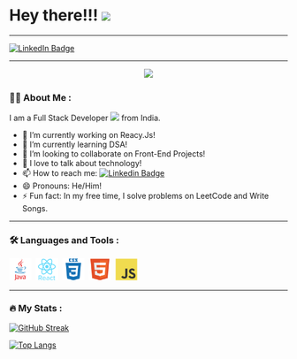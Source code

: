 <h1>
  Hey there!!!
  <img src="https://media.giphy.com/media/SWoSkN6DxTszqIKEqv/giphy.gif" width="30"/>
</h1>

---

<div id="badges">
                <a href="https://www.linkedin.com/in/gajanansr">
                  <img src="https://img.shields.io/badge/LinkedIn-blue?style=for-the-badge&logo=linkedin&logoColor=white" alt="LinkedIn Badge"/>
                                                                                                                                              </a>
</div>
                                                                                                                                              
 ---
                                                                                                                                           
<div align="center">
  <img src="https://media.giphy.com/media/RbDKaczqWovIugyJmW/giphy.gif" height="300"/>
</div>

### :man_technologist: About Me :

  
I am a Full Stack Developer <img src="https://media.giphy.com/media/WUlplcMpOCEmTGBtBW/giphy.gif" width="30"> from India.
   
- 🔭 I’m currently working on Reacy.Js!
- 🌱 I’m currently learning DSA!
- 👯 I’m looking to collaborate on Front-End Projects!
- 💬 I love to talk about technology!
- 📫 How to reach me: [![Linkedin Badge](https://img.shields.io/badge/LinkedIn-blue?style=for-the-badge&logo=linkedin&logoColor=white)](https://www.linkedin.com/in/gajanansr)
- 😄 Pronouns: He/Him!
- ⚡ Fun fact: In my free time, I solve problems on LeetCode and Write Songs.
                                          
---

### :hammer_and_wrench: Languages and Tools :
<div>
  <img src="https://github.com/devicons/devicon/blob/master/icons/java/java-original-wordmark.svg" title="Java" alt="Java" width="40" height="40"/>&nbsp;
  <img src="https://github.com/devicons/devicon/blob/master/icons/react/react-original-wordmark.svg" title="React" alt="React" width="40" height="40"/>&nbsp;
  <img src="https://github.com/devicons/devicon/blob/master/icons/css3/css3-plain-wordmark.svg"  title="CSS3" alt="CSS" width="40" height="40"/>&nbsp;
  <img src="https://github.com/devicons/devicon/blob/master/icons/html5/html5-original.svg" title="HTML5" alt="HTML" width="40" height="40"/>&nbsp;
  <img src="https://github.com/devicons/devicon/blob/master/icons/javascript/javascript-original.svg" title="JavaScript" alt="JavaScript" width="40" height="40"/>&nbsp;
</div>
                                                                                                            
---

### :fire: My Stats :
[![GitHub Streak](http://github-readme-streak-stats.herokuapp.com?user=gajanansr&theme=dark&background=000000)](https://git.io/streak-stats)

[![Top Langs](https://github-readme-stats.vercel.app/api/top-langs/?username=gajanansr&layout=compact&theme=vision-friendly-dark)](https://github.com/anuraghazra/github-readme-stats)

                                                                                                            
                                                                                                            
                                                                                                            
                                                                                                            

